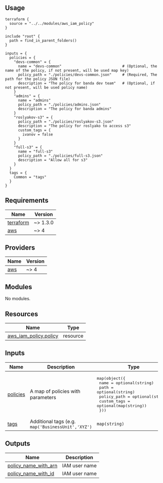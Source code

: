 ## Usage

```hcl
terraform {
  source = "../../modules/aws_iam_policy"
}

include "root" {
  path = find_in_parent_folders()
}

inputs = {
  policies = {
    "devs-common" = {
      name = "devs-common"                            # (Optional, the name of the policy, if not present, will be used map key)
      policy_path = "./policies/devs-common.json"     # (Required, The path for the policy JSON file)
      description = "The policy for banda dev team"   # (Optional, if not present, will be used policy name)
    }
    "admins" = {
      name = "admins"
      policy_path = "./policies/admins.json"
      description = "The policy for banda admins"
    }
    "roslyakov-s3" = {
      policy_path = "./policies/roslyakov-s3.json"
      description = "The policy for roslyako to access s3"
      custom_tags = {
        ivanov = false
      }
    }
    "full-s3" = {
      name = "full-s3"
      policy_path = "./policies/full-s3.json"
      description = "Allow all for s3"
    }
  }
  tags = {
    Common = "tags"
  }
}
```
<!-- BEGIN_TF_DOCS -->
## Requirements

| Name | Version |
|------|---------|
| <a name="requirement_terraform"></a> [terraform](#requirement\_terraform) | ~> 1.3.0 |
| <a name="requirement_aws"></a> [aws](#requirement\_aws) | ~> 4 |

## Providers

| Name | Version |
|------|---------|
| <a name="provider_aws"></a> [aws](#provider\_aws) | ~> 4 |

## Modules

No modules.

## Resources

| Name | Type |
|------|------|
| [aws_iam_policy.policy](https://registry.terraform.io/providers/hashicorp/aws/latest/docs/resources/iam_policy) | resource |

## Inputs

| Name | Description | Type | Default | Required |
|------|-------------|------|---------|:--------:|
| <a name="input_policies"></a> [policies](#input\_policies) | A map of policies with parameters | <pre>map(object({<br>    name        = optional(string)<br>    path        = optional(string)<br>    policy_path = optional(string)<br>    custom_tags = optional(map(string))<br>  }))</pre> | `{}` | no |
| <a name="input_tags"></a> [tags](#input\_tags) | Additional tags (e.g. `map('BusinessUnit','XYZ')` | `map(string)` | `{}` | no |

## Outputs

| Name | Description |
|------|-------------|
| <a name="output_policy_name_with_arn"></a> [policy\_name\_with\_arn](#output\_policy\_name\_with\_arn) | IAM user name |
| <a name="output_policy_name_with_id"></a> [policy\_name\_with\_id](#output\_policy\_name\_with\_id) | IAM user name |
<!-- END_TF_DOCS -->